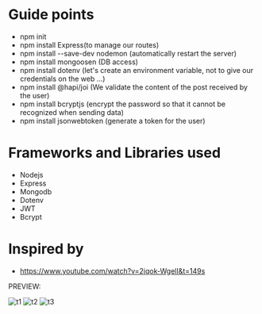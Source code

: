 
# Guide points

- npm init 
- npm install Express(to manage our routes)
- npm install --save-dev nodemon (automatically restart the server)
- npm install mongoosen (DB access) 
- npm install dotenv (let's create an environment variable, not to give our credentials on the web ...)
- npm install @hapi/joi (We validate the content of the post received by the user)
- npm install bcryptjs (encrypt the password so that it cannot be recognized when sending data) 
- npm install jsonwebtoken (generate a token for the user) 

# Frameworks and Libraries used

* Nodejs
* Express
* Mongodb
* Dotenv
* JWT
* Bcrypt

# Inspired by
- https://www.youtube.com/watch?v=2jqok-WgelI&t=149s


PREVIEW:

![t1](https://user-images.githubusercontent.com/74873935/105574803-4674b380-5d67-11eb-9a81-c4454bcbf594.JPG)
![t2](https://user-images.githubusercontent.com/74873935/105574805-47a5e080-5d67-11eb-93c7-ff812a6237d4.png)
![t3](https://user-images.githubusercontent.com/74873935/105574808-48d70d80-5d67-11eb-8b52-0598f6a2454b.png)
